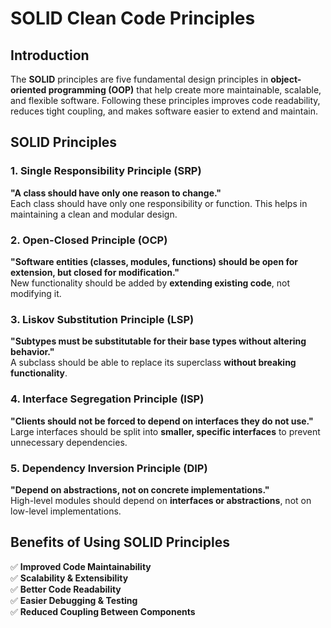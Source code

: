 # SOLID Clean Code Principles

## Introduction
The **SOLID** principles are five fundamental design principles in **object-oriented programming (OOP)** that help create more maintainable, scalable, and flexible software. Following these principles improves code readability, reduces tight coupling, and makes software easier to extend and maintain.

## SOLID Principles

### 1. Single Responsibility Principle (SRP)
**"A class should have only one reason to change."**  
Each class should have only one responsibility or function. This helps in maintaining a clean and modular design.

### 2. Open-Closed Principle (OCP)
**"Software entities (classes, modules, functions) should be open for extension, but closed for modification."**  
New functionality should be added by **extending existing code**, not modifying it.

### 3. Liskov Substitution Principle (LSP)
**"Subtypes must be substitutable for their base types without altering behavior."**  
A subclass should be able to replace its superclass **without breaking functionality**.

### 4. Interface Segregation Principle (ISP)
**"Clients should not be forced to depend on interfaces they do not use."**  
Large interfaces should be split into **smaller, specific interfaces** to prevent unnecessary dependencies.

### 5. Dependency Inversion Principle (DIP)
**"Depend on abstractions, not on concrete implementations."**  
High-level modules should depend on **interfaces or abstractions**, not on low-level implementations.

## Benefits of Using SOLID Principles
✅ **Improved Code Maintainability**  
✅ **Scalability & Extensibility**  
✅ **Better Code Readability**  
✅ **Easier Debugging & Testing**  
✅ **Reduced Coupling Between Components**  